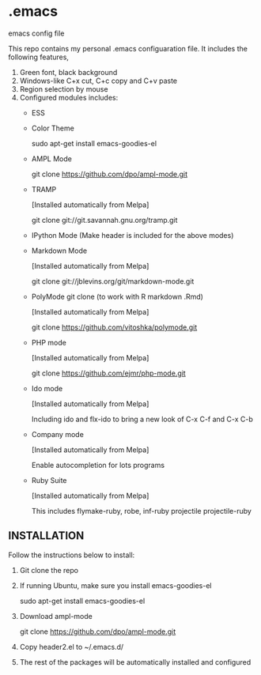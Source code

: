.emacs
======

emacs config file

This repo contains my personal .emacs configuaration file. It includes the following features,


1. Green font, black background
2. Windows-like C+x cut, C+c copy and C+v paste
3. Region selection by mouse
4. Configured modules includes:
   - ESS
   - Color Theme

     sudo apt-get install emacs-goodies-el

   - AMPL Mode

     git clone https://github.com/dpo/ampl-mode.git

   - TRAMP
   
     [Installed automatically from Melpa]

     git clone git://git.savannah.gnu.org/tramp.git

   - IPython Mode (Make header is included for the above modes)

   - Markdown Mode

     [Installed automatically from Melpa]

     git clone git://jblevins.org/git/markdown-mode.git

   - PolyMode git clone (to work with R markdown .Rmd)

     [Installed automatically from Melpa]

     git clone https://github.com/vitoshka/polymode.git

   - PHP mode

     [Installed automatically from Melpa]

     git clone https://github.com/ejmr/php-mode.git

   - Ido mode

     [Installed automatically from Melpa]

     Including ido and flx-ido to bring a new look of C-x C-f and C-x
     C-b

   - Company mode

     [Installed automatically from Melpa]

     Enable autocompletion for lots programs

   - Ruby Suite

     [Installed automatically from Melpa]

     This includes flymake-ruby, robe, inf-ruby projectile
     projectile-ruby


## INSTALLATION

   Follow the instructions below to install:

   1. Git clone the repo

   2. If running Ubuntu, make sure you install emacs-goodies-el
   
      sudo apt-get install emacs-goodies-el

   3. Download ampl-mode

      git clone https://github.com/dpo/ampl-mode.git

   4. Copy header2.el to ~/.emacs.d/

   5. The rest of the packages will be automatically installed and configured
